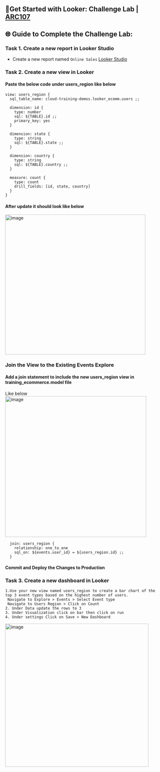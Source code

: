 ## 🚀Get Started with Looker: Challenge Lab | [ARC107](https://www.cloudskillsboost.google/focuses/61470?parent=catalog)


## 🌐 **Guide to Complete the Challenge Lab:**

### Task 1. Create a new report in Looker Studio ###

* Create a new report named `Online Sales` [Looker Studio](http://lookerstudio.google.com/)

### Task 2. Create a new view in Looker ####
#### Paste the below code under users_region like below

```
view: users_region {
  sql_table_name: cloud-training-demos.looker_ecomm.users ;;
  
  dimension: id {
    type: number
    sql: ${TABLE}.id ;;
    primary_key: yes
  }
  
  dimension: state {
    type: string
    sql: ${TABLE}.state ;;
  }
  
  dimension: country {
    type: string
    sql: ${TABLE}.country ;;
  }
  
  measure: count {
    type: count
    drill_fields: [id, state, country]
  }
}
```
#### After update it should look like below ####
<img width="448" alt="image" src="https://github.com/user-attachments/assets/461ae3fb-2c80-4098-bd6f-61ed4ab82a49">

### Join the View to the Existing Events Explore ###
#### Add a join statement to include the new users_region view in training_ecommerce.model file ####
Like below <img width="451" alt="image" src="https://github.com/user-attachments/assets/82683538-45ac-45b3-bfee-bcc25933a16a">

```
  join: users_region {
    relationship: one_to_one
    sql_on: ${events.user_id} = ${users_region.id} ;;
  }

```
#### Commit and Deploy the Changes to Production ####

### Task 3. Create a new dashboard in Looker ###
```
1.Use your new view named users_region to create a bar chart of the top 3 event types based on the highest number of users.
 Navigate to Explore > Events > Select Event type
 Navigate to Users Region > Click on Count
2. Under Data update the rows to 3
3. Under Visualization click on bar then click on run
4. Under settings Click on Save > New Dashboard
```
<img width="458" alt="image" src="https://github.com/user-attachments/assets/ae439325-9f82-44c4-ac6c-394902f78c45">


